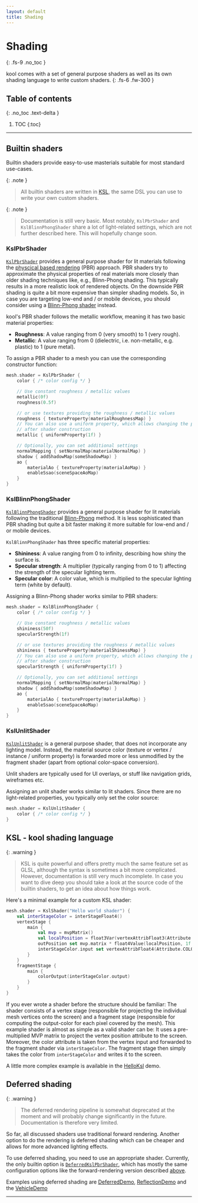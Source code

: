 ```yaml
---
layout: default
title: Shading
---
```


# Shading
{: .fs-9 .no_toc }

kool comes with a set of general purpose shaders as well as its own shading language to write custom shaders.
{: .fs-6 .fw-300 }

## Table of contents
{: .no_toc .text-delta }

1. TOC
{:toc}

---

## Builtin shaders

Builtin shaders provide easy-to-use masterials suitable for most standard use-cases.

{: .note }
> All builtin shaders are written in [KSL](#ksl---kool-shading-language), the same DSL you
> can use to write your own custom shaders.

{: .note }
> Documentation is still very basic. Most notably, `KslPbrShader` and `KslBlinnPhongShader`
> share a lot of light-related settings, which are not further described here. This will hopefully
> change soon.

### KslPbrShader

[`KslPbrShader`][KslPbrShader] provides a general purpose shader for lit materials following the
[physcical based rendering][PBR theory] (PBR) approach. PBR shaders
try to approximate the physical properties of real materials more closely than older shading
techniques like, e.g., Blinn-Phong shading. This typically results in a more realistic look
of rendered objects. On the downside PBR shading is quite a bit more expensive than simpler
shading models. So, in case you are targeting low-end and / or mobile devices, you should consider
using a [Blinn-Phong shader](#kslblinnphongshader) instead.

kool's PBR shader follows the metallic workflow, meaning it has two basic material properties:

- **Roughness**: A value ranging from 0 (very smooth) to 1 (very rough).
- **Metallic**: A value ranging from 0 (dielectric, i.e. non-metallic, e.g. plastic) to 1 (pure metal).

To assign a PBR shader to a mesh you can use the corresponding constructor function:

```kotlin
mesh.shader = KslPbrShader {
    color { /* color config */ }

    // Use constant roughness / metallic values
    metallic(0f)
    roughness(0.5f)

    // or use textures providing the roughness / metallic values
    roughness { textureProperty(materialRoughnessMap) }
    // You can also use a uniform property, which allows changing the property
    // after shader construction
    metallic { uniformProperty(1f) }

    // Optionally, you can set additional settings
    normalMapping { setNormalMap(materialNormalMap) }
    shadow { addShadowMap(someShadowMap) }
    ao {
        materialAo { textureProperty(materialAoMap) }
        enableSsao(sceneSpaceAoMap)
    }
}
```

### KslBlinnPhongShader

[`KslBlinnPhongShader`][KslBlinnPhongShader] provides a general purpose shader for lit materials following the
traditional [Blinn-Phong][Blinn-Phon theory] method. It is less sophisticated than PBR shading but quite a bit
faster making it more suitable for low-end and / or mobile devices.

`KslBlinnPhongShader` has three specific material properties:

- **Shininess**: A value ranging from 0 to infinity, describing how shiny the surface is.
- **Specular strength**: A multiplier (typically ranging from 0 to 1) affecting the strength of the specular lighting term.
- **Specular color**: A color value, which is multiplied to the specular lighting term (white by default).

Assigning a Blinn-Phong shader works similar to PBR shaders:

```kotlin
mesh.shader = KslBlinnPhongShader {
    color { /* color config */ }

    // Use constant roughness / metallic values
    shininess(50f)
    specularStrength(1f)

    // or use textures providing the roughness / metallic values
    shininess { textureProperty(materialShinessMap) }
    // You can also use a uniform property, which allows changing the property
    // after shader construction
    specularStrength { uniformProperty(1f) }

    // Optionally, you can set additional settings
    normalMapping { setNormalMap(materialNormalMap) }
    shadow { addShadowMap(someShadowMap) }
    ao {
        materialAo { textureProperty(materialAoMap) }
        enableSsao(sceneSpaceAoMap)
    }
}
```

### KslUnlitShader

[`KslUnlitShader`][KslUnlitShader] is a general purpose shader, that does not incorporate any lighting model.
Instead, the material source color (texture or vertex / instance / uniform property) is forwarded more or less
unmodified by the fragment shader (apart from optional color-space conversion).

Unlit shaders are typically used for UI overlays, or stuff like navigation grids, wireframes etc.

Assigning an unlit shader works similar to lit shaders. Since there are no light-related properties, you typically
only set the color source:

```kotlin
mesh.shader = KslUnlitShader {
    color { /* color config */ }
}
```

## KSL - kool shading language

{: .warning }
> KSL is quite powerful and offers pretty much the same feature set as GLSL, although the syntax is sometimes a
> bit more complicated. However, documentation is still very much incomplete. In case you want to dive deep you
> should take a look at the source code of the builtin shaders, to get an idea about how things work.

Here's a minimal example for a custom KSL shader:

```kotlin
mesh.shader = KslShader("Hello world shader") {
    val interStageColor = interStageFloat4()
    vertexStage {
        main {
            val mvp = mvpMatrix()
            val localPosition = float3Var(vertexAttribFloat3(Attribute.POSITIONS))
            outPosition set mvp.matrix * float4Value(localPosition, 1f.const)
            interStageColor.input set vertexAttribFloat4(Attribute.COLORS)
        }
    }
    fragmentStage {
        main {
            colorOutput(interStageColor.output)
        }
    }
}
```

If you ever wrote a shader before the structure should be familiar: The shader consists of a vertex
stage (responsible for projecting the individual mesh vertices onto the screen) and a fragment stage (responsible
for computing the output-color for each pixel covered by the mesh). This example shader is almost as simple as a valid
shader can be: It uses a pre-multiplied MVP matrix to project the vertex position attribute to the screen. Moreover,
the color attribute is taken from the vertex input and forwarded to the fragment shader via `interStageColor`. The
fragment stage then simply takes the color from `interStageColor` and writes it to the screen.

A little more complex example is available in the [HelloKsl] demo.

## Deferred shading

{: .warning }
> The deferred rendering pipeline is somewhat deprecated at the moment and will probably change significantly
> in the future. Documentation is therefore very limited.

So far, all discussed shaders use traditional forward rendering. Another option to do the rendering is deferred
shading which can be cheaper and allows for more advanced lighting effects.

To use deferred shading, you need to use an appropriate shader. Currently, the only builtin option is [`DeferredKslPbrShader`][DeferredKslPbrShader], which has mostly the same configuration options like the
forward-rendering version described [above](#kslpbrshader).

Examples using deferred shading are [DeferredDemo], [ReflectionDemo] and the
[VehicleDemo]

----

[KslPbrShader]: https://github.com/fabmax/kool/blob/main/kool-core/src/commonMain/kotlin/de/fabmax/kool/modules/ksl/KslPbrShader.kt
[PBR theory]: https://learnopengl.com/PBR/Theory
[KslBlinnPhongShader]: https://github.com/fabmax/kool/blob/main/kool-core/src/commonMain/kotlin/de/fabmax/kool/modules/ksl/KslBlinnPhongShader.kt
[Blinn-Phon theory]: https://en.wikipedia.org/wiki/Blinn%E2%80%93Phong_reflection_model
[DeferredKslPbrShader]: https://github.com/fabmax/kool/blob/main/kool-core/src/commonMain/kotlin/de/fabmax/kool/pipeline/deferred/DeferredPbrShader.kt
[KslUnlitShader]: https://github.com/fabmax/kool/blob/main/kool-core/src/commonMain/kotlin/de/fabmax/kool/modules/ksl/KslUnlitShader.kt
[HelloKsl]: https://github.com/fabmax/kool/blob/main/kool-demo/src/commonMain/kotlin/de/fabmax/kool/demo/helloworld/HelloKsl.kt
[DeferredDemo]: https://github.com/fabmax/kool/blob/main/kool-demo/src/commonMain/kotlin/de/fabmax/kool/demo/DeferredDemo.kt
[ReflectionDemo]: https://github.com/fabmax/kool/blob/main/kool-demo/src/commonMain/kotlin/de/fabmax/kool/demo/ReflectionDemo.kt
[VehicleDemo]: https://github.com/fabmax/kool/tree/main/kool-demo/src/commonMain/kotlin/de/fabmax/kool/demo/physics/vehicle